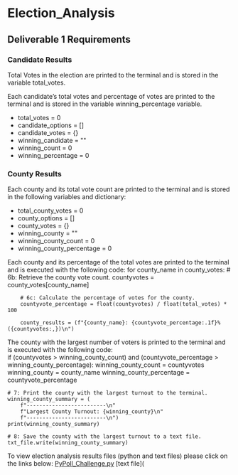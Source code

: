 # Election_Analysis
## Deliverable 1 Requirements
### Candidate Results
Total Votes in the election are printed to the terminal and is stored in the variable total_votes. 

Each candidate’s total votes and percentage of votes are printed to the terminal and is stored in the variable winning_percentage variable. 

- total_votes = 0
- candidate_options = []
- candidate_votes = {}
- winning_candidate = ""
- winning_count = 0
- winning_percentage = 0

### County Results 
Each county and its total vote count are printed to the terminal and is stored in the following variables and dictionary:
- total_county_votes = 0
- county_options = []
- county_votes = {}
- winning_county = ""
- winning_county_count = 0
- winning_county_percentage = 0

Each county and its percentage of the total votes are printed to the terminal and is executed with the following code:
for county_name in county_votes:
        # 6b: Retrieve the county vote count.
        countyvotes = county_votes[county_name]
        
        # 6c: Calculate the percentage of votes for the county.
        countyvote_percentage = float(countyvotes) / float(total_votes) * 100

        county_results = (f"{county_name}: {countyvote_percentage:.1f}% ({countyvotes:,})\n")
The county with the largest number of voters is printed to the terminal and is executed with the following code:      
if (countyvotes > winning_county_count) and (countyvote_percentage > winning_county_percentage):
            winning_county_count = countyvotes
            winning_county = county_name
            winning_county_percentage = countyvote_percentage

    # 7: Print the county with the largest turnout to the terminal.
    winning_county_summary = (
        f"-------------------------\n"
        f"Largest County Turnout: {winning_county}\n"
        f"-------------------------\n")
    print(winning_county_summary)

    # 8: Save the county with the largest turnout to a text file.
    txt_file.write(winning_county_summary)
    
 To view election analysis results files (python and text files) please click on the links below:
 [PyPoll_Challenge.py](https://github.com/JaredTMurray/Election_Analysis/blob/main/PyPoll_Challenge.py)
 [text file](
 
